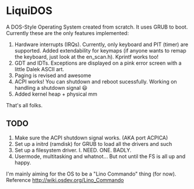 # LiquiDOS
A DOS-Style Operating System created from scratch. It uses GRUB to boot. Currently these are the only features implemented:  

1. Hardware interrupts (IRQs). Currently, only keyboard and PIT (timer) are supported. Added extendability for keymaps (if anyone wants to remap the keyboard, just look at the en_scan.h). Kprintf works too!  
2. GDT and IDTs. Exceptions are displayed on a pink error screen with a little Dalek ASCII art.  
3. Paging is revised and awesome
4. ACPI works! You can shutdown and reboot sucessfully. Working on handling a shutdown signal :smiley:
5. Added kernel heap + physical mm

That's all folks.  

## TODO

1. Make sure the ACPI shutdown signal works. (AKA port ACPICA)
2. Set up a initrd (ramdisk) for GRUB to load all the drivers and such
3. Set up a filesystem driver. I. NEED. ONE. BADLY.
4. Usermode, multitasking and whatnot... But not until the FS is all up and happy.  

I'm mainly aiming for the OS to be a "Lino Commando" thing (for now).  
Reference http://wiki.osdev.org/Lino_Commando
